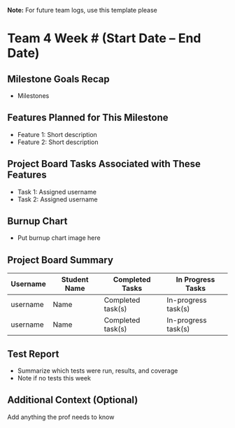 **Note:** For future team logs, use this template please
# Team 4 Week # (Start Date – End Date)

## Milestone Goals Recap
- Milestones

## Features Planned for This Milestone
- Feature 1: Short description
- Feature 2: Short description

## Project Board Tasks Associated with These Features
- Task 1: Assigned username
- Task 2: Assigned username

## Burnup Chart
- Put burnup chart image here

## Project Board Summary
| Username | Student Name | Completed Tasks | In Progress Tasks |
|----------|--------------|-----------------|------------------|
| username | Name | Completed task(s) | In-progress task(s) |
| username | Name | Completed task(s) | In-progress task(s) |

## Test Report
- Summarize which tests were run, results, and coverage
- Note if no tests this week

## Additional Context (Optional)
Add anything the prof needs to know

